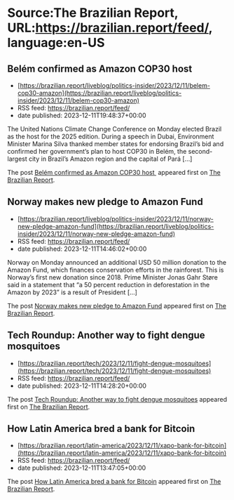 # Source:The Brazilian Report, URL:https://brazilian.report/feed/, language:en-US

## Belém confirmed as Amazon COP30 host
 - [https://brazilian.report/liveblog/politics-insider/2023/12/11/belem-cop30-amazon](https://brazilian.report/liveblog/politics-insider/2023/12/11/belem-cop30-amazon)
 - RSS feed: https://brazilian.report/feed/
 - date published: 2023-12-11T19:48:37+00:00

<p>The United Nations Climate Change Conference on Monday elected Brazil as the host for the 2025 edition. During a speech in Dubai, Environment Minister Marina Silva thanked member states for endorsing Brazil’s bid and confirmed her government’s plan to host COP30 in Belém, the second-largest city in Brazil’s Amazon region and the capital of Pará [&#8230;]</p>
<p>The post <a href="https://brazilian.report/liveblog/politics-insider/2023/12/11/belem-cop30-amazon/">Belém confirmed as Amazon COP30 host </a> appeared first on <a href="https://brazilian.report">The Brazilian Report</a>.</p>

## Norway makes new pledge to Amazon Fund
 - [https://brazilian.report/liveblog/politics-insider/2023/12/11/norway-new-pledge-amazon-fund](https://brazilian.report/liveblog/politics-insider/2023/12/11/norway-new-pledge-amazon-fund)
 - RSS feed: https://brazilian.report/feed/
 - date published: 2023-12-11T14:46:02+00:00

<p>Norway on Monday announced an additional USD 50 million donation to the Amazon Fund, which finances conservation efforts in the rainforest. This is Norway&#8217;s first new donation since 2018. Prime Minister Jonas Gahr Støre said in a statement that “a 50 percent reduction in deforestation in the Amazon by 2023” is a result of President [&#8230;]</p>
<p>The post <a href="https://brazilian.report/liveblog/politics-insider/2023/12/11/norway-new-pledge-amazon-fund/">Norway makes new pledge to Amazon Fund</a> appeared first on <a href="https://brazilian.report">The Brazilian Report</a>.</p>

## Tech Roundup: Another way to fight dengue mosquitoes
 - [https://brazilian.report/tech/2023/12/11/fight-dengue-mosquitoes](https://brazilian.report/tech/2023/12/11/fight-dengue-mosquitoes)
 - RSS feed: https://brazilian.report/feed/
 - date published: 2023-12-11T14:28:20+00:00

<p>The post <a href="https://brazilian.report/tech/2023/12/11/fight-dengue-mosquitoes/">Tech Roundup: Another way to fight dengue mosquitoes</a> appeared first on <a href="https://brazilian.report">The Brazilian Report</a>.</p>

## How Latin America bred a bank for Bitcoin
 - [https://brazilian.report/latin-america/2023/12/11/xapo-bank-for-bitcoin](https://brazilian.report/latin-america/2023/12/11/xapo-bank-for-bitcoin)
 - RSS feed: https://brazilian.report/feed/
 - date published: 2023-12-11T13:47:05+00:00

<p>The post <a href="https://brazilian.report/latin-america/2023/12/11/xapo-bank-for-bitcoin/">How Latin America bred a bank for Bitcoin</a> appeared first on <a href="https://brazilian.report">The Brazilian Report</a>.</p>


